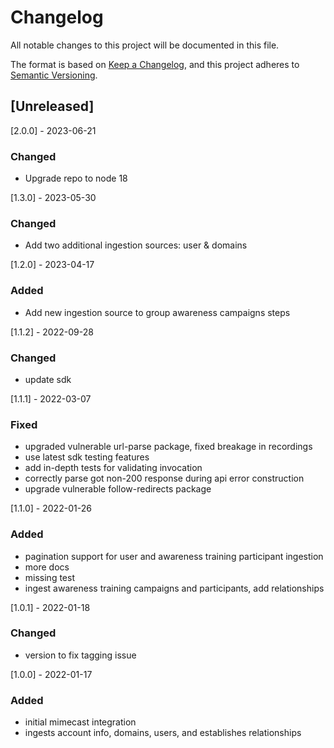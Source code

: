 # Changelog

All notable changes to this project will be documented in this file.

The format is based on [Keep a Changelog](https://keepachangelog.com/en/1.0.0/),
and this project adheres to
[Semantic Versioning](https://semver.org/spec/v2.0.0.html).

## [Unreleased]

[2.0.0] - 2023-06-21

### Changed

- Upgrade repo to node 18

[1.3.0] - 2023-05-30

### Changed

- Add two additional ingestion sources: user & domains

[1.2.0] - 2023-04-17

### Added

- Add new ingestion source to group awareness campaigns steps

[1.1.2] - 2022-09-28

### Changed

- update sdk

[1.1.1] - 2022-03-07

### Fixed

- upgraded vulnerable url-parse package, fixed breakage in recordings
- use latest sdk testing features
- add in-depth tests for validating invocation
- correctly parse got non-200 response during api error construction
- upgrade vulnerable follow-redirects package

[1.1.0] - 2022-01-26

### Added

- pagination support for user and awareness training participant ingestion
- more docs
- missing test
- ingest awareness training campaigns and participants, add relationships

[1.0.1] - 2022-01-18

### Changed

- version to fix tagging issue

[1.0.0] - 2022-01-17

### Added

- initial mimecast integration
- ingests account info, domains, users, and establishes relationships
